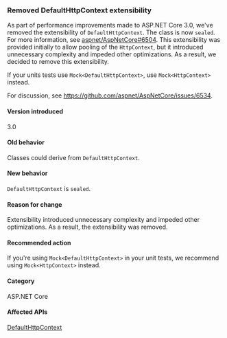 ### Removed DefaultHttpContext extensibility

As part of performance improvements made to ASP.NET Core 3.0, we've removed the extensibility of `DefaultHttpContext`. The class is now `sealed`. For more information, see [aspnet/AspNetCore#6504](https://github.com/aspnet/AspNetCore/pull/6504). This extensibility was provided initially to allow pooling of the `HttpContext`, but it introduced unnecessary complexity and impeded other optimizations. As a result, we decided to remove this extensibility.

If your units tests use `Mock<DefaultHttpContext>`, use `Mock<HttpContext>` instead. 

For discussion, see https://github.com/aspnet/AspNetCore/issues/6534.

#### Version introduced

3.0

#### Old behavior

Classes could derive from `DefaultHttpContext`.

#### New behavior

`DefaultHttpContext` is `sealed`.

#### Reason for change

Extensibility introduced unnecessary complexity and impeded other optimizations. As a result, the extensibility was removed.

#### Recommended action

If you're using `Mock<DefaultHttpContext>` in your unit tests, we recommend using `Mock<HttpContext>` instead. 

#### Category

ASP.NET Core

#### Affected APIs

[DefaultHttpContext](/dotnet/api/microsoft.aspnetcore.http.defaulthttpcontext)
